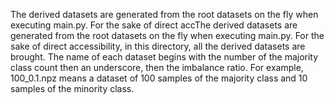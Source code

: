 The derived datasets are generated from the root datasets on the fly when executing main.py. For the sake of direct accThe derived datasets are generated from the root datasets on the fly when executing main.py. For the sake of direct accessibility, in this directory, all the derived datasets are brought.  The name of each dataset begins with the number of the majority class count then an underscore, then the imbalance ratio. For example, 100_0.1.npz means a dataset of 100 samples of the majority class and 10 samples of the minority class.